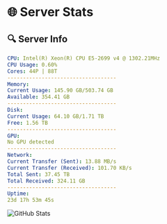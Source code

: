 # 🌐 Server Stats
## 🔍 Server Info
```yaml
CPU: Intel(R) Xeon(R) CPU E5-2699 v4 @ 1302.21MHz
CPU Usage: 0.60%
Cores: 44P | 88T
-----------------------------------
Memory:
Current Usage: 145.90 GB/503.74 GB
Available: 354.41 GB
-----------------------------------
Disk:
Current Usage: 64.10 GB/1.71 TB
Free: 1.56 TB
-----------------------------------
GPU:
No GPU detected
-----------------------------------
Network:
Current Transfer (Sent): 13.88 MB/s
Current Transfer (Received): 101.70 KB/s
Total Sent: 37.45 TB
Total Received: 324.11 GB
-----------------------------------
Uptime:
23d 17h 53m 45s
```
![GitHub Stats](https://img.shields.io/badge/Updated-2025-03-31_15:16:34-blue)